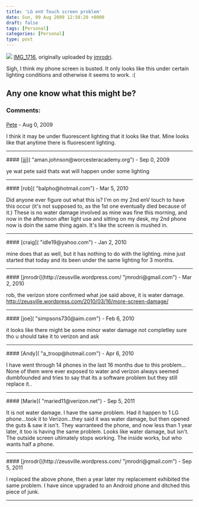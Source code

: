 ```yaml
---
title: 'LG enV Touch screen problem'
date: Sun, 09 Aug 2009 12:58:20 +0000
draft: false
tags: [Personal]
categories: [Personal]
type: post
---
```


[![](http://farm3.static.flickr.com/2610/3803187661_1aaf2859a5.jpg)](http://www.flickr.com/photos/jmrodri/3803187661/ "photo sharing")
[IMG\_1716](http://www.flickr.com/photos/jmrodri/3803187661/), originally uploaded by [jmrodri](http://www.flickr.com/people/jmrodri/).

Sigh, I think my phone screen is busted. It only looks like this under certain lighting conditions and otherwise it seems to work. :(

Any one know what this might be?
---
### Comments:
####
[Pete]( "petedachelet@sbcglobal.net") - <time datetime="2009-08-16 06:22:31">Aug 0, 2009</time>

I think it may be under fluorescent lighting that it looks like that. Mine looks like that anytime there is fluorescent lighting.
<hr />
####
[jjj]( "aman.johnson@worcesteracademy.org") - <time datetime="2009-09-13 21:40:34">Sep 0, 2009</time>

ye wat pete said thats wat will happen under some lighting
<hr />
####
[rob]( "balpho@hotmail.com") - <time datetime="2010-03-12 17:37:41">Mar 5, 2010</time>

Did anyone ever figure out what this is? I'm on my 2nd enV touch to have this occur (it's not supposed to, as the 1st one eventually died because of it.) These is no water damage involved as mine was fine this morning, and now in the afternoon after light use and sitting on my desk, my 2nd phone now is doin the same thing again. It's like the screen is mushed in.
<hr />
####
[craig]( "idle19@yahoo.com") - <time datetime="2010-01-19 10:36:26">Jan 2, 2010</time>

mine does that as well, but it has nothing to do with the lighting. mine just started that today and its been under the same lighting for 3 months.
<hr />
####
[jmrodri](http://zeusville.wordpress.com/ "jmrodri@gmail.com") - <time datetime="2010-03-16 13:35:22">Mar 2, 2010</time>

rob, the verizon store confirmed what joe said above, it is water damage. http://zeusville.wordpress.com/2010/03/16/more-screen-damage/
<hr />
####
[joe]( "simpsons730@aim.com") - <time datetime="2010-02-27 10:57:37">Feb 6, 2010</time>

it looks like there might be some minor water damage not completley sure tho u should take it to verizon and ask
<hr />
####
[Andy]( "a_troop@hotmail.com") - <time datetime="2010-04-10 02:54:36">Apr 6, 2010</time>

I have went through 14 phones in the last 16 months due to this problem... None of them were ever exposed to water and verizon always seemed dumbfounded and tries to say that its a software problem but they still replace it..
<hr />
####
[Marie]( "maried11@verizon.net") - <time datetime="2011-09-16 09:18:28">Sep 5, 2011</time>

It is not water damage. I have the same problem. Had it happen to 1 LG phone...took it to Verizon...they said it was water damage, but then opened the guts & saw it isn't. They warranteed the phone, and now less than 1 year later, it too is having the same problem. Looks like water damage, but isn't. The outside screen ultimately stops working. The inside works, but who wants half a phone.
<hr />
####
[jmrodri](http://zeusville.wordpress.com/ "jmrodri@gmail.com") - <time datetime="2011-09-16 10:16:39">Sep 5, 2011</time>

I replaced the above phone, then a year later my replacement exhibited the same problem. I have since upgraded to an Android phone and ditched this piece of junk.
<hr />
